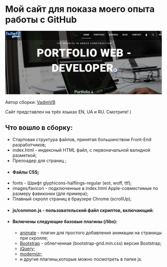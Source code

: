 <h1>Мой сайт для показа моего опыта работы с GitHub</h1>

<p>
	<img src="https://github.com/VadimVBond/mygitexample/blob/master/images/preview.png" alt="Site GitHub">
</p>

<p>Автор сборки: <a href="http://vvebdes.pp.ua/pfsm/" target="_blank">VadimVB</a></p>
<p>Cайт представлен на трёх языках EN, UA  и RU. Смотрите! )</p>

<h2>Что вошло в сборку:</h2>

<ul>
	<li>Стартовая структура файлов, принятая большинством Front-End разработчиков;</li>
	<li>index.html - индексный HTML файл, с первоначальной валидной разметкой;</li>
	<li>Прелоадер для страниц ;</li>
	<li><h4>Файлы CSS;</h4></li>
	<li>fonts - Шрифт glyphicons-halflings-regular (eot, woff, ttf);</li>
	<li>images/favicon - подключенные в index.html Apple-совместимые по размеру фавиконки (для примера);</li>
	<li>Плавный скролл страниц в браузере Chrome (scrollUp);</li>
	<li><h4>js/common.js - пользовательский файл скриптов, включающий:</h4></li>
	<li><h4>Включены следующие базовые плагины (/libs):</h4>
		<ul>
			<li><a href="http://daneden.github.io/animate.css/" target="_blank">animate</a> - плагин для простого добавления анимации на страницы при скролле;</li>
			<li><a href="http://getbootstrap.com/" target="_blank">Bootstrap</a> - облегченная (bootstrap-grid.min.css) версия Bootstrap;</li>
			<li><a href="https://jquery.com" target="_blank">jQuery;</a></li>
			<li><a href="http://modernizr.com" target="_blank">modernizr</a>;</li>
			<li>и другие плагины,которые  можно посмотреть в папке js.</li>
		</ul>
	</li>
</ul>
